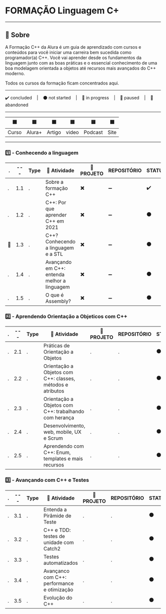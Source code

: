 # FORMAÇÃO Linguagem C+

---

## 📌 Sobre
  A Formação C++ da Alura é um guia de aprendizado com cursos e conteúdos para você iniciar uma carreira bem sucedida como programador(a) C++. Você vai aprender desde os fundamentos da linguagem junto com as boas práticas e o essencial conhecimento de uma boa modelagem orientada a objetos até recursos mais avançados do C++ moderno.

  Todos os cursos da formação ficam concentrados aqui.

---

<p>
  ✔️ concluded &nbsp;&nbsp;&nbsp;|&nbsp;&nbsp;&nbsp;
  ⚫ not started &nbsp;&nbsp;&nbsp;|&nbsp;&nbsp;&nbsp;
  🔵 in progress &nbsp;&nbsp;&nbsp;|&nbsp;&nbsp;&nbsp;
  🔶 paused &nbsp;&nbsp;&nbsp;|&nbsp;&nbsp;&nbsp;
  🔴 abandoned 
</p>

---
| 🟪 | 🟦 | 🟫 | 🟥 | 🟨 | 🟩 |
| --- | --- | --- | --- | --- | --- |
| Curso | Alura+ | Artigo | video | Podcast | Site |

---

### 1️⃣ - Conhecendo a linguagem
| . | --- | Type | 📘 Atividade | 🔗 PROJETO | REPOSITÓRIO | STATUS |
| --- | --- | --- | --- | --- | --- | --- |
| . | 1.1 | . | Sobre a formação C++ | ✖️ | ➖ | ✔️ |
| .  | 1.2 | . | C++: Por que aprender C++ em 2021 | ✖️ | ➖ | ⚫ |
| 🚩  | 1.3 | . | C++? Conhecendo a linguagem e a STL | ✖️ | ➖ | ⚫ |
| .  | 1.4 | . | Avançando em C++: entenda melhor a linguagem | ✖️ | ➖ | ⚫ |
| .  | 1.5 | . | O que é Assembly? | ✖️ | ➖ | ⚫ |



### 2️⃣ - Aprendendo Orientação a Objeticos com C++

| . | --- | Type | 📘 Atividade | 🔗 PROJETO | REPOSITÓRIO | STATUS |
| --- | --- | --- | --- | --- | --- | --- |
| . | 2.1 | . | Práticas de Orientação a Objetos | . | . | ⚫ |
| . | 2.2 | . | Orientação a Objetos com C++: classes, métodos e atributos | . | . | ⚫ |
| . | 2.3 | . | Orientação a Objetos com C++: trabalhando com herança | . | . | ⚫ |
| . | 2.4 | . | Desenvolvimento, web, mobile, UX e Scrum | . | . | ⚫ |
| . | 2.5 | . | Aprendendo com C++: Enum, templates e mais recursos | . | . | ⚫ |


### 3️⃣ - Avançando com C++ e Testes

| . | --- | Type | 📘 Atividade | 🔗 PROJETO | REPOSITÓRIO | STATUS |
| --- | --- | --- | --- | --- | --- | --- |
| . | 3.1 | . | Entenda a Pirâmide de Teste | . | . | ⚫ |
| . | 3.2 | . | C++ e TDD: testes de unidade com Catch2 | . | . | ⚫ |
| . | 3.3 | . | Testes automatizados | . | . | ⚫ |
| . | 3.4 | . | Avançanco com C++: performance e otimização | . | . | ⚫ |
| . | 3.5 | . | Evolução do C++ | . | . | ⚫ |

